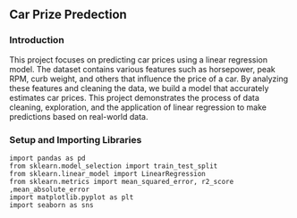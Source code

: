 ## Car Prize Predection
### Introduction
This project focuses on predicting car prices using a linear regression model. The dataset contains various features such as horsepower, peak RPM, curb weight, and others that influence the price of a car. By analyzing these features and cleaning the data, we build a model that accurately estimates car prices. This project demonstrates the process of data cleaning, exploration, and the application of linear regression to make predictions based on real-world data.

### Setup and Importing Libraries
```{python}
import pandas as pd
from sklearn.model_selection import train_test_split
from sklearn.linear_model import LinearRegression
from sklearn.metrics import mean_squared_error, r2_score ,mean_absolute_error
import matplotlib.pyplot as plt
import seaborn as sns
```
